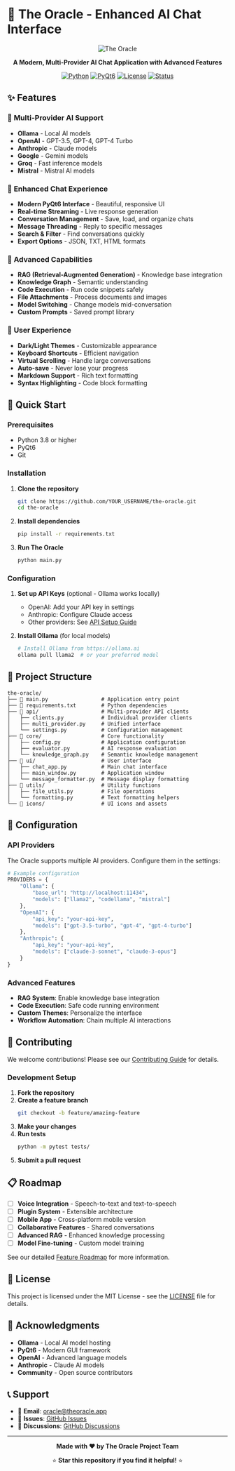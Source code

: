 # 🌟 The Oracle - Enhanced AI Chat Interface

<div align="center">

![The Oracle](icons/oracle_app.png)

**A Modern, Multi-Provider AI Chat Application with Advanced Features**

[![Python](https://img.shields.io/badge/Python-3.8+-blue.svg)](https://python.org)
[![PyQt6](https://img.shields.io/badge/PyQt6-GUI-green.svg)](https://www.riverbankcomputing.com/software/pyqt/)
[![License](https://img.shields.io/badge/License-MIT-yellow.svg)](LICENSE)
[![Status](https://img.shields.io/badge/Status-Active%20Development-brightgreen.svg)]()

</div>

## ✨ Features

### 🤖 **Multi-Provider AI Support**
- **Ollama** - Local AI models
- **OpenAI** - GPT-3.5, GPT-4, GPT-4 Turbo
- **Anthropic** - Claude models
- **Google** - Gemini models
- **Groq** - Fast inference models
- **Mistral** - Mistral AI models

### 💬 **Enhanced Chat Experience**
- **Modern PyQt6 Interface** - Beautiful, responsive UI
- **Real-time Streaming** - Live response generation
- **Conversation Management** - Save, load, and organize chats
- **Message Threading** - Reply to specific messages
- **Search & Filter** - Find conversations quickly
- **Export Options** - JSON, TXT, HTML formats

### 🧠 **Advanced Capabilities**
- **RAG (Retrieval-Augmented Generation)** - Knowledge base integration
- **Knowledge Graph** - Semantic understanding
- **Code Execution** - Run code snippets safely
- **File Attachments** - Process documents and images
- **Model Switching** - Change models mid-conversation
- **Custom Prompts** - Saved prompt library

### 🎨 **User Experience**
- **Dark/Light Themes** - Customizable appearance
- **Keyboard Shortcuts** - Efficient navigation
- **Virtual Scrolling** - Handle large conversations
- **Auto-save** - Never lose your progress
- **Markdown Support** - Rich text formatting
- **Syntax Highlighting** - Code block formatting

## 🚀 Quick Start

### Prerequisites
- Python 3.8 or higher
- PyQt6
- Git

### Installation

1. **Clone the repository**
   ```bash
   git clone https://github.com/YOUR_USERNAME/the-oracle.git
   cd the-oracle
   ```

2. **Install dependencies**
   ```bash
   pip install -r requirements.txt
   ```

3. **Run The Oracle**
   ```bash
   python main.py
   ```

### Configuration

1. **Set up API Keys** (optional - Ollama works locally)
   - OpenAI: Add your API key in settings
   - Anthropic: Configure Claude access
   - Other providers: See [API Setup Guide](docs/api-setup.md)

2. **Install Ollama** (for local models)
   ```bash
   # Install Ollama from https://ollama.ai
   ollama pull llama2  # or your preferred model
   ```

## 📁 Project Structure

```
the-oracle/
├── 📄 main.py                 # Application entry point
├── 📄 requirements.txt        # Python dependencies
├── 📁 api/                    # Multi-provider API clients
│   ├── clients.py            # Individual provider clients
│   ├── multi_provider.py     # Unified interface
│   └── settings.py           # Configuration management
├── 📁 core/                   # Core functionality
│   ├── config.py             # Application configuration
│   ├── evaluator.py          # AI response evaluation
│   └── knowledge_graph.py    # Semantic knowledge management
├── 📁 ui/                     # User interface
│   ├── chat_app.py           # Main chat interface
│   ├── main_window.py        # Application window
│   └── message_formatter.py  # Message display formatting
├── 📁 utils/                  # Utility functions
│   ├── file_utils.py         # File operations
│   └── formatting.py         # Text formatting helpers
└── 📁 icons/                  # UI icons and assets
```

## 🔧 Configuration

### API Providers

The Oracle supports multiple AI providers. Configure them in the settings:

```python
# Example configuration
PROVIDERS = {
    "Ollama": {
        "base_url": "http://localhost:11434",
        "models": ["llama2", "codellama", "mistral"]
    },
    "OpenAI": {
        "api_key": "your-api-key",
        "models": ["gpt-3.5-turbo", "gpt-4", "gpt-4-turbo"]
    },
    "Anthropic": {
        "api_key": "your-api-key", 
        "models": ["claude-3-sonnet", "claude-3-opus"]
    }
}
```

### Advanced Features

- **RAG System**: Enable knowledge base integration
- **Code Execution**: Safe code running environment
- **Custom Themes**: Personalize the interface
- **Workflow Automation**: Chain multiple AI interactions

## 🤝 Contributing

We welcome contributions! Please see our [Contributing Guide](CONTRIBUTING.md) for details.

### Development Setup

1. **Fork the repository**
2. **Create a feature branch**
   ```bash
   git checkout -b feature/amazing-feature
   ```
3. **Make your changes**
4. **Run tests**
   ```bash
   python -m pytest tests/
   ```
5. **Submit a pull request**

## 📋 Roadmap

- [ ] **Voice Integration** - Speech-to-text and text-to-speech
- [ ] **Plugin System** - Extensible architecture
- [ ] **Mobile App** - Cross-platform mobile version
- [ ] **Collaborative Features** - Shared conversations
- [ ] **Advanced RAG** - Enhanced knowledge processing
- [ ] **Model Fine-tuning** - Custom model training

See our detailed [Feature Roadmap](feature_roadmap.md) for more information.

## 📜 License

This project is licensed under the MIT License - see the [LICENSE](LICENSE) file for details.

## 🙏 Acknowledgments

- **Ollama** - Local AI model hosting
- **PyQt6** - Modern GUI framework  
- **OpenAI** - Advanced language models
- **Anthropic** - Claude AI models
- **Community** - Open source contributors

## 📞 Support

- 📧 **Email**: oracle@theoracle.app
- 🐛 **Issues**: [GitHub Issues](https://github.com/YOUR_USERNAME/the-oracle/issues)
- 💬 **Discussions**: [GitHub Discussions](https://github.com/YOUR_USERNAME/the-oracle/discussions)

---

<div align="center">

**Made with ❤️ by The Oracle Project Team**

⭐ **Star this repository if you find it helpful!** ⭐

</div>

